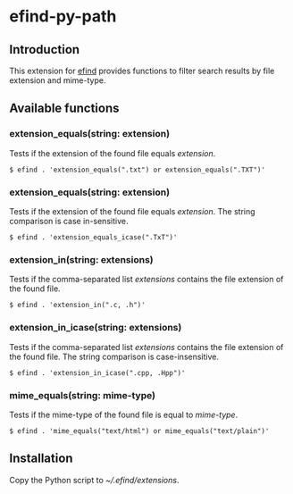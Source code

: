 # efind-py-path

## Introduction

This extension for [efind](https://github.com/20centaurifux/efind) provides
functions to filter search results by file extension and mime-type.

## Available functions

### extension\_equals(string: extension)

Tests if the extension of the found file equals *extension*.

	$ efind . 'extension_equals(".txt") or extension_equals(".TXT")'

### extension\_equals(string: extension)

Tests if the extension of the found file equals *extension*. The
string comparison is case in-sensitive.

	$ efind . 'extension_equals_icase(".TxT")'

### extension\_in(string: extensions)

Tests if the comma-separated list *extensions* contains the file extension
of the found file.

	$ efind . 'extension_in(".c, .h")'

### extension\_in\_icase(string: extensions)

Tests if the comma-separated list *extensions* contains the file extension
of the found file. The string comparison is case-insensitive.

	$ efind . 'extension_in_icase(".cpp, .Hpp")'

### mime\_equals(string: mime-type)

Tests if the mime-type of the found file is equal to *mime-type*.

	$ efind . 'mime_equals("text/html") or mime_equals("text/plain")'

## Installation

Copy the Python script to *~/.efind/extensions*.
